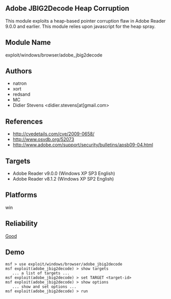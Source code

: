 ## Adobe JBIG2Decode Heap Corruption

This module exploits a heap-based pointer corruption flaw in 
Adobe Reader 9.0.0 and earlier. This module relies upon 
javascript for the heap spray.


## Module Name
exploit/windows/browser/adobe_jbig2decode

## Authors
* natron
* xort
* redsand
* MC
* Didier Stevens <didier.stevens[at]gmail.com>


## References
* http://cvedetails.com/cve/2009-0658/
* http://www.osvdb.org/52073
* http://www.adobe.com/support/security/bulletins/apsb09-04.html



## Targets
* Adobe Reader v9.0.0 (Windows XP SP3 English)
* Adobe Reader v8.1.2 (Windows XP SP2 English)


## Platforms
win

## Reliability
[Good](https://github.com/rapid7/metasploit-framework/wiki/Exploit-Ranking)

## Demo

```
msf > use exploit/windows/browser/adobe_jbig2decode
msf exploit(adobe_jbig2decode) > show targets
   ... a list of targets ...
msf exploit(adobe_jbig2decode) > set TARGET <target-id>
msf exploit(adobe_jbig2decode) > show options
   ... show and set options ...
msf exploit(adobe_jbig2decode) > run
```
    
    